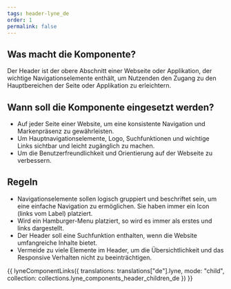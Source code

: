 ```yaml
---
tags: header-lyne_de
order: 1
permalink: false
---
```


## Was macht die Komponente?
Der Header ist der obere Abschnitt einer Webseite oder Applikation, der wichtige Navigationselemente enthält, um Nutzenden den Zugang zu den Hauptbereichen der Seite oder Applikation zu erleichtern.

## Wann soll die Komponente eingesetzt werden?
* Auf jeder Seite einer Website, um eine konsistente Navigation und Markenpräsenz zu gewährleisten.
* Um Hauptnavigationselemente, Logo, Suchfunktionen und wichtige Links sichtbar und leicht zugänglich zu machen.
* Um die Benutzerfreundlichkeit und Orientierung auf der Webseite zu verbessern.

## Regeln
* Navigationselemente sollen logisch gruppiert und beschriftet sein, um eine einfache Navigation zu ermöglichen. Sie haben immer ein Icon (links vom Label) platziert.
* Wird ein Hamburger-Menu platziert, so wird es immer als erstes und links dargestellt.
* Der Header soll eine Suchfunktion enthalten, wenn die Website umfangreiche Inhalte bietet.
* Vermeide zu viele Elemente im Header, um die Übersichtlichkeit und das Responsive Verhalten nicht zu beeinträchtigen.

{{ lyneComponentLinks({
  translations: translations["de"].lyne,
  mode: "child",
  collection: collections.lyne_components_header_children_de
}) }}

